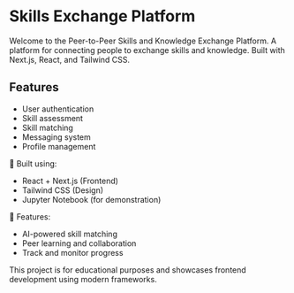 # Skills Exchange Platform

Welcome to the Peer-to-Peer Skills and Knowledge Exchange Platform. A platform for connecting people to exchange skills and knowledge. Built with Next.js, React, and Tailwind CSS.

## Features

- User authentication
- Skill assessment
- Skill matching
- Messaging system
- Profile management

🚀 Built using:
- React + Next.js (Frontend)
- Tailwind CSS (Design)
- Jupyter Notebook (for demonstration)

🎯 Features:
- AI-powered skill matching
- Peer learning and collaboration
- Track and monitor progress

This project is for educational purposes and showcases frontend development using modern frameworks.
